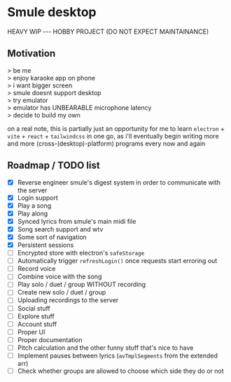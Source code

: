 # Smule desktop

HEAVY WIP --- HOBBY PROJECT (DO NOT EXPECT MAINTAINANCE)

## Motivation

<p>
> be me <br/>
> enjoy karaoke app on phone <br/>
> i want bigger screen <br/>
> smule doesnt support desktop <br/>
> try emulator <br/>
> emulator has UNBEARABLE microphone latency <br/>
> decide to build my own
</p>

on a real note, this is partially just an opportunity for me to learn `electron` + `vite` + `react` + `tailwindcss` in one go, as i'll eventually begin writing more and more (cross-(desktop)-platform) programs every now and again

## Roadmap / TODO list

- [x] Reverse engineer smule's digest system in order to communicate with the server
- [x] Login support
- [x] Play a song
- [x] Play along
- [x] Synced lyrics from smule's main midi file
- [x] Song search support and wtv
- [x] Some sort of navigation
- [x] Persistent sessions
- [ ] Encrypted store with electron's `safeStorage`
- [ ] Automatically trigger `refreshLogin()` once requests start erroring out
- [ ] Record voice
- [ ] Combine voice with the song
- [ ] Play solo / duet / group WITHOUT recording
- [ ] Create new solo / duet / group
- [ ] Uploading recordings to the server
- [ ] Social stuff
- [ ] Explore stuff
- [ ] Account stuff
- [ ] Proper UI
- [ ] Proper documentation
- [ ] Pitch calculation and the other funny stuff that's nice to have
- [ ] Implement pauses between lyrics (`avTmplSegments` from the extended arr)
- [ ] Check whether groups are allowed to choose which side they do or not
